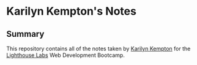 # Karilyn Kempton's Notes
## Summary

This repository contains all of the notes taken by [Karilyn Kempton](https://github.com/karilyn) for the [Lighthouse Labs](https://www.lighthouselabs.ca/) Web Development Bootcamp.
